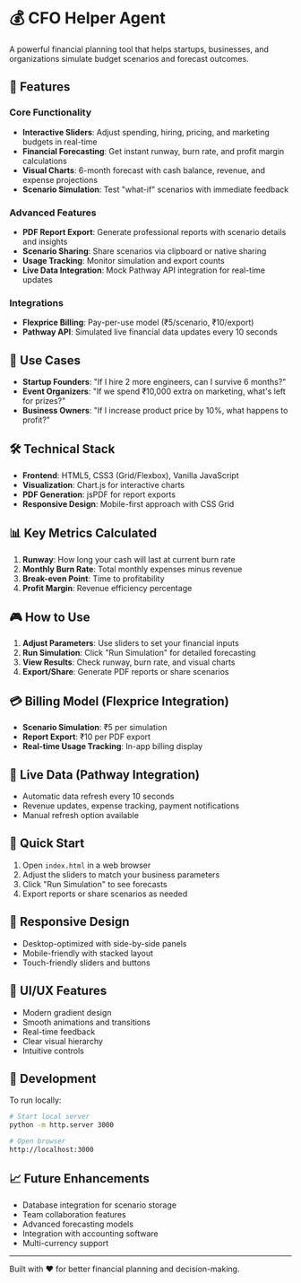 # 💰 CFO Helper Agent

A powerful financial planning tool that helps startups, businesses, and organizations simulate budget scenarios and forecast outcomes.

## 🚀 Features

### Core Functionality
- **Interactive Sliders**: Adjust spending, hiring, pricing, and marketing budgets in real-time
- **Financial Forecasting**: Get instant runway, burn rate, and profit margin calculations  
- **Visual Charts**: 6-month forecast with cash balance, revenue, and expense projections
- **Scenario Simulation**: Test "what-if" scenarios with immediate feedback

### Advanced Features
- **PDF Report Export**: Generate professional reports with scenario details and insights
- **Scenario Sharing**: Share scenarios via clipboard or native sharing
- **Usage Tracking**: Monitor simulation and export counts
- **Live Data Integration**: Mock Pathway API integration for real-time updates

### Integrations
- **Flexprice Billing**: Pay-per-use model (₹5/scenario, ₹10/export)
- **Pathway API**: Simulated live financial data updates every 10 seconds

## 🎯 Use Cases

- **Startup Founders**: "If I hire 2 more engineers, can I survive 6 months?"
- **Event Organizers**: "If we spend ₹10,000 extra on marketing, what's left for prizes?"
- **Business Owners**: "If I increase product price by 10%, what happens to profit?"

## 🛠️ Technical Stack

- **Frontend**: HTML5, CSS3 (Grid/Flexbox), Vanilla JavaScript
- **Visualization**: Chart.js for interactive charts
- **PDF Generation**: jsPDF for report exports
- **Responsive Design**: Mobile-first approach with CSS Grid

## 📊 Key Metrics Calculated

1. **Runway**: How long your cash will last at current burn rate
2. **Monthly Burn Rate**: Total monthly expenses minus revenue
3. **Break-even Point**: Time to profitability
4. **Profit Margin**: Revenue efficiency percentage

## 🎮 How to Use

1. **Adjust Parameters**: Use sliders to set your financial inputs
2. **Run Simulation**: Click "Run Simulation" for detailed forecasting
3. **View Results**: Check runway, burn rate, and visual charts
4. **Export/Share**: Generate PDF reports or share scenarios

## 💳 Billing Model (Flexprice Integration)

- **Scenario Simulation**: ₹5 per simulation
- **Report Export**: ₹10 per PDF export
- **Real-time Usage Tracking**: In-app billing display

## 🔄 Live Data (Pathway Integration)

- Automatic data refresh every 10 seconds
- Revenue updates, expense tracking, payment notifications
- Manual refresh option available

## 🚀 Quick Start

1. Open `index.html` in a web browser
2. Adjust the sliders to match your business parameters
3. Click "Run Simulation" to see forecasts
4. Export reports or share scenarios as needed

## 📱 Responsive Design

- Desktop-optimized with side-by-side panels
- Mobile-friendly with stacked layout
- Touch-friendly sliders and buttons

## 🎨 UI/UX Features

- Modern gradient design
- Smooth animations and transitions
- Real-time feedback
- Clear visual hierarchy
- Intuitive controls

## 🔧 Development

To run locally:
```bash
# Start local server
python -m http.server 3000

# Open browser
http://localhost:3000
```

## 📈 Future Enhancements

- Database integration for scenario storage
- Team collaboration features
- Advanced forecasting models
- Integration with accounting software
- Multi-currency support

---

Built with ❤️ for better financial planning and decision-making.